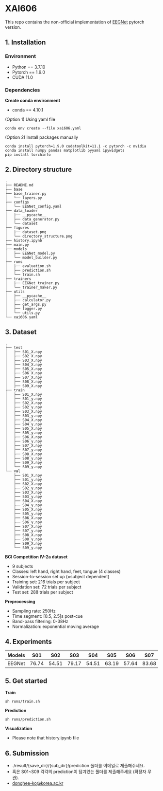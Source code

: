 # XAI606

This repo contains the non-official implementation of [EEGNet](https://arxiv.org/abs/1611.08024) pytorch version.

## 1. Installation

### Environment

- Python == 3.7.10
- Pytorch == 1.9.0
- CUDA 11.0

### Dependencies

**Create conda environment**

- conda == 4.10.1

(Option 1) Using yaml file

```shell
conda env create --file xai606.yaml
```

(Option 2) Install packages manually

```shell
conda install pytorch=1.9.0 cudatoolkit=11.1 -c pytorch -c nvidia
conda install numpy pandas matplotlib pyyaml ipywidgets
pip install torchinfo
```

## 2. Directory structure
```
.
├── README.md
├── base
├── base_trainer.py
│   └── layers.py
├── configs
│   └── EEGNet_config.yaml
├── data_loader
│   ├── __pycache__
│   ├── data_generator.py
│   └── dataset
├── figures
│   ├── dataset.png
│   └── directory_structure.png
├── history.ipynb
├── main.py
├── models
│   ├── EEGNet_model.py
│   └── model_builder.py
├── runs
│   ├── evaluation.sh
│   ├── prediction.sh
│   └── train.sh
├── trainers
│   ├── EEGNet_trainer.py
│   └── trainer_maker.py
├── utils
│   ├── __pycache__
│   ├── calculator.py
│   ├── get_args.py
│   ├── logger.py
│   └── utils.py
└── xai606.yaml
```

## 3. Dataset
```
.
├── test
│   ├── S01_X.npy
│   ├── S02_X.npy
│   ├── S03_X.npy
│   ├── S04_X.npy
│   ├── S05_X.npy
│   ├── S06_X.npy
│   ├── S07_X.npy
│   ├── S08_X.npy
│   ├── S09_X.npy
├── train
│   ├── S01_X.npy
│   ├── S01_y.npy
│   ├── S02_X.npy
│   ├── S02_y.npy
│   ├── S03_X.npy
│   ├── S03_y.npy
│   ├── S04_X.npy
│   ├── S04_y.npy
│   ├── S05_X.npy
│   ├── S05_y.npy
│   ├── S06_X.npy
│   ├── S06_y.npy
│   ├── S07_X.npy
│   ├── S07_y.npy
│   ├── S08_X.npy
│   ├── S08_y.npy
│   ├── S09_X.npy
│   └── S09_y.npy
└── val
    ├── S01_X.npy
    ├── S01_y.npy
    ├── S02_X.npy
    ├── S02_y.npy
    ├── S03_X.npy
    ├── S03_y.npy
    ├── S04_X.npy
    ├── S04_y.npy
    ├── S05_X.npy
    ├── S05_y.npy
    ├── S06_X.npy
    ├── S06_y.npy
    ├── S07_X.npy
    ├── S07_y.npy
    ├── S08_X.npy
    ├── S08_y.npy
    ├── S09_X.npy
    └── S09_y.npy
```
**BCI Competition IV-2a dataset**
- 9 subjects 
- Classes: left hand, right hand, feet, tongue (4 classes)
- Session-to-session set up (=subject dependent)
- Training set: 216 trials per subject 
- Validation set: 72 trials per subject
- Test set: 288 trials per subject

**Preprocessing**
- Sampling rate: 250Hz
- Time segment: [0.5, 2.5]s post-cue
- Band-pass filtering: 0-38Hz
- Normalization: exponential moving average

## 4. Experiments
|Models|S01|S02|S03|S04|S05|S06|S07|S08|S09|Mean|
|:---:|:---:|:---:|:---:|:---:|:---:|:---:|:---:|:---:|:---:|:---:|
|EEGNet|76.74|54.51|79.17|54.51|63.19|57.64|83.68|75.00|68.40|68.09|

## 5. Get started
**Train**
```shell
sh runs/train.sh
```

**Prediction**
```shell
sh runs/prediction.sh
```

**Visualization**
- Please note that history.ipynb file

## 6. Submission
- ./result/{save_dir}/{sub_dir}/prediction 폴더를 이메일로 제출해주세요.
- 혹은 S01~S09 각각의 prediction이 담겨있는 폴더를 제출해주세요 (확장자 무관).
- donghee-ko@korea.ac.kr